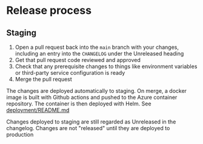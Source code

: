 # Release process

## Staging

1. Open a pull request back into the `main` branch with your changes, including an entry into the `CHANGELOG` under the Unreleased heading
1. Get that pull request code reviewed and approved
1. Check that any prerequisite changes to things like environment variables or third-party service configuration is ready
1. Merge the pull request

The changes are deployed automatically to staging. On merge, a docker image is built with Github actions and pushed to
the Azure container repository. The container is then deployed with Helm. See [deployment/README.md]()

Changes deployed to staging are still regarded as Unreleased in the changelog. Changes are not "released" until they are
deployed to production
